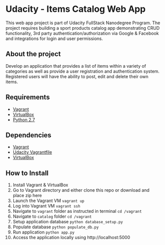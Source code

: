 # Udacity - Items Catalog Web App
This web app project is part of Udacity FullStack Nanodegree Program. The project requires building a sport products catalog app demonstrating CRUD functionality, 3rd party authentication/authorization via Google & Facebook and integrations for login and user permissions.

## About the project
Develop an application that provides a list of items within a variety of categories as well as provide a user registration and authentication system. Registered users will have the ability to post, edit and delete their own items.

## Requirements
- [Vagrant](https://www.vagrantup.com/)
- [VirtualBox](https://www.virtualbox.org/)
- [Python 2.7](https://www.python.org/)

## Dependencies
- [Vagrant](https://www.vagrantup.com/)
- [Udacity Vagrantfile](https://github.com/udacity/fullstack-nanodegree-vm)
- [VirtualBox](https://www.virtualbox.org/wiki/Downloads)

## How to Install
1. Install Vagrant & VirtualBox
3. Go to Vagrant directory and either clone this repo or download and place zip here
3. Launch the Vagrant VM
`vagrant up`
4. Log into Vagrant VM
`vagrant ssh`
5. Navigate to `vagrant` folder as instructed in terminal
`cd /vagrant`
6. Navigate to `catalog` folder
`cd /vagrant`
7. Setup application database
`python database_setup.py`
8. Populate database
`python populate_db.py`
9. Run application
`python app.py`
10. Access the application locally using http://localhost:5000
